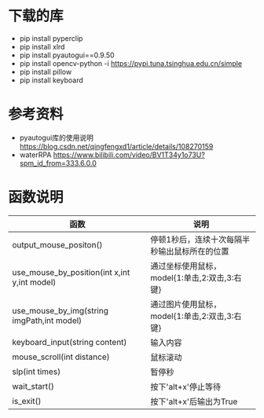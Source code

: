 # 下载的库
- pip install pyperclip
- pip install xlrd
- pip install pyautogui==0.9.50
- pip install opencv-python -i https://pypi.tuna.tsinghua.edu.cn/simple
- pip install pillow
- pip install keyboard
# 参考资料
- pyautogui库的使用说明 https://blog.csdn.net/qingfengxd1/article/details/108270159
- waterRPA https://www.bilibili.com/video/BV1T34y1o73U?spm_id_from=333.6.0.0
# 函数说明
|函数|说明|
|-|-|
|output_mouse_positon()|停顿1秒后，连续十次每隔半秒输出鼠标所在的位置|
|use_mouse_by_position(int x,int y,int model)|通过坐标使用鼠标，model{1:单击,2:双击,3:右键}|
|use_mouse_by_img(string imgPath,int model)|通过图片使用鼠标，model{1:单击,2:双击,3:右键}|
|keyboard_input(string content)|输入内容|
|mouse_scroll(int distance)|鼠标滚动|
|slp(int times)|暂停秒|
|wait_start()|按下'alt+x'停止等待|
|is_exit()|按下'alt+x'后输出为True|